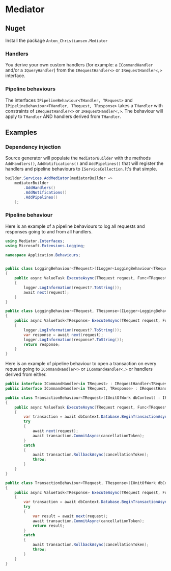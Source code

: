 # Mediator

## Nuget
Install the package `Anton_Christiansen.Mediator`

### Handlers
You derive your own custom handlers (for example: a `ICommandHandler` and/or a `IQueryHandler`) from the `IRequestHandler<>` or `IRequestHandler<,>` interface.

### Pipeline behaviours
The interfaces `IPipelineBehaviour<THandler, TRequest>` and `IPipelineBehaviour<THandler, TRequest, TResponse>` takes a `THandler` with constraints of `IRequestHandler<>` or `IRequestHandler<,>`.
The behaviour will apply to `THandler` AND handlers derived from `THandler`.

## Examples

### Dependency injection
Source generator will populate the `MediatorBuilder` with the methods `AddHandlers()`, `AddNotifications()` and `AddPipelines()`
that will register the handlers and pipeline behaviours to `IServiceCollection`. It's that simple. 
```c#
builder.Services.AddMediator(mediatorBuilder =>
    mediatorBuilder
        .AddHandlers()
        .AddNotifications()
        .AddPipelines()
    );
```


### Pipeline behaviour
Here is an example of a pipeline behaviours to log all requests and responses going to and from all handlers. 
```c#
using Mediator.Interfaces;
using Microsoft.Extensions.Logging;

namespace Application.Behaviours;


public class LoggingBehaviour<TRequest>(ILogger<LoggingBehaviour<TRequest>> logger) : IPipelineBehaviour<IRequestHandler<TRequest>, TRequest>
{
    public async ValueTask ExecuteAsync(TRequest request, Func<TRequest, ValueTask> next, CancellationToken cancellationToken)
    {
        logger.LogInformation(request?.ToString());
        await next(request);
    }
}

public class LoggingBehaviour<TRequest, TResponse>(ILogger<LoggingBehaviour<TRequest, TResponse>> logger) : IPipelineBehaviour<IRequestHandler<TRequest, TResponse>, TRequest, TResponse>
{
    public async ValueTask<TResponse> ExecuteAsync(TRequest request, Func<TRequest, ValueTask<TResponse>> next, CancellationToken cancellationToken)
    {
        logger.LogInformation(request?.ToString());
        var response = await next(request);
        logger.LogInformation(response?.ToString());
        return response;
    }
}
```

Here is an example of pipeline behaviour to open a transaction on every request going to `ICommandHandler<>` or `ICommandHandler<,>` or handlers derived from either.
```c#
public interface ICommandHandler<in TRequest> : IRequestHandler<TRequest>;
public interface ICommandHandler<in TRequest, TResponse> : IRequestHandler<TRequest, TResponse>;

public class TransactionBehaviour<TRequest>(IUnitOfWork dbContext) : IPipelineBehaviour<ICommandHandler<TRequest>, TRequest>
{
    public async ValueTask ExecuteAsync(TRequest request, Func<TRequest, ValueTask> next, CancellationToken cancellationToken)
    {
        var transaction = await dbContext.Database.BeginTransactionAsync(cancellationToken);
        try
        {
            await next(request);
            await transaction.CommitAsync(cancellationToken);
        }
        catch
        {
            await transaction.RollbackAsync(cancellationToken);
            throw;
        }
    }
}

public class TransactionBehaviour<TRequest, TResponse>(IUnitOfWork dbContext) : IPipelineBehaviour<ICommandHandler<TRequest, TResponse>,  TRequest, TResponse>
{
    public async ValueTask<TResponse> ExecuteAsync(TRequest request, Func<TRequest, ValueTask<TResponse>> next, CancellationToken cancellationToken)
    {
        var transaction = await dbContext.Database.BeginTransactionAsync(cancellationToken);
        try
        {
            var result = await next(request);
            await transaction.CommitAsync(cancellationToken);
            return result;
        }
        catch
        {
            await transaction.RollbackAsync(cancellationToken);
            throw;
        }
    }
}
```
